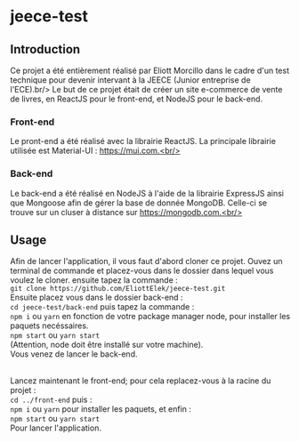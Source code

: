 # jeece-test

## Introduction

Ce projet a été entièrement réalisé par Eliott Morcillo dans le cadre d'un test technique pour devenir intervant à la JEECE (Junior entreprise de l'ECE).br/>
Le but de ce projet était de créer un site e-commerce de vente de livres, en ReactJS pour le front-end, et NodeJS pour le back-end.<br/>

### Front-end 
Le pront-end a été réalisé avec la librairie ReactJS. La principale librairie utilisée est Material-UI : https://mui.com.<br/>
### Back-end
Le back-end a été réalisé en NodeJS à l'aide de la librairie ExpressJS ainsi que Mongoose afin de gérer la base de donnée MongoDB. Celle-ci se trouve sur un cluser
à distance sur https://mongodb.com.<br/>

## Usage

Afin de lancer l'application, il vous faut d'abord cloner ce projet. Ouvez un terminal de commande et placez-vous dans le dossier dans lequel vous voulez le cloner. 
ensuite tapez la commande :<br/>
`git clone https://github.com/EliottElek/jeece-test.git`<br/>
Ensuite placez vous dans le dossier back-end :<br/>
`cd jeece-test/back-end` puis tapez la commande : <br/>
`npm i` ou `yarn` en fonction de votre package manager node, pour installer les paquets necéssaires.<br/>
`npm start` ou `yarn start`<br/>
(Attention, node doit être installé sur votre machine).<br/>
Vous venez de lancer le back-end.<br/><br/>

Lancez maintenant le front-end; pour cela replacez-vous à la racine du projet :<br/>
`cd ../front-end` puis :<br/>
`npm i` ou `yarn` pour installer les paquets, et enfin :<br/>
`npm start` ou `yarn start`<br/>
Pour lancer l'application.<br/>


